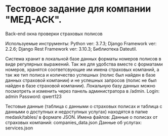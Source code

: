 # Тестовое задание для компании "МЕД-АСК".

Back-end окна проверки страховых полисов

Используемые инструменты:
Python ver: 3.7.3;
Django Framework ver: 2.2.6;
Django Rest Framework ver: 3.10.3;
Библиотека Dateutil.

Система хранит в локальной базе данных форматы номеров полисов в виде регулярных выражений. Так же для удобства вместе с форматами номеров, хранятся соответсвующие им имена страховых компаний, а так же тип полиса и количество успешных (полис был найден в базе данных страховой компании) и не успешных запросов (полис не был найден в базе страховой компании). 
Локальную базу данных можно посмотреть и изменить  через панель администратора в /admin. 
Login: admin 
Password: qwert123

Тестовые данные (таблица с данными о страховых полисах и таблица с данными о доступных и недоступных услугах) находятся в папке medask/tables/ в формате JSON.
Имена файлов:
Данные  о полисах от страховых компаний: companies_data.json
Данные об услугах: services.json


